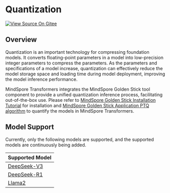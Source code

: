 # Quantization

[![View Source On Gitee](https://mindspore-website.obs.cn-north-4.myhuaweicloud.com/website-images/master/resource/_static/logo_source_en.svg)](https://gitee.com/mindspore/docs/blob/master/docs/mindformers/docs/source_en/feature/quantization.md)

## Overview

Quantization is an important technology for compressing foundation models. It converts floating-point parameters in a model into low-precision integer parameters to compress the parameters. As the parameters and specifications of a model increase, quantization can effectively reduce the model storage space and loading time during model deployment, improving the model inference performance.

MindSpore Transformers integrates the MindSpore Golden Stick tool component to provide a unified quantization inference process, facilitating out-of-the-box use. Please refer to [MindSpore Golden Stick Installation Tutorial](https://www.mindspore.cn/golden_stick/docs/en/master/install.html) for installation and [MindSpore Golden Stick Application PTQ algorithm](https://www.mindspore.cn/golden_stick/docs/en/master/ptq/ptq.html) to quantify the models in MindSpore Transformers.

## Model Support

Currently, only the following models are supported, and the supported models are continuously being added.

| Supported Model                                                                                                                   |
|-----------------------------------------------------------------------------------------------------------------------------------|
| [DeepSeek-V3](https://gitee.com/mindspore/mindformers/blob/dev/research/deepseek3/deepseek3_671b/predict_deepseek3_671b.yaml)     |
| [DeepSeek-R1](https://gitee.com/mindspore/mindformers/blob/dev/research/deepseek3/deepseek_r1_671b/predict_deepseek_r1_671b.yaml) |
| [Llama2](https://gitee.com/mindspore/mindformers/blob/dev/configs/llama2/predict_llama2_13b_ptq.yaml)                             |